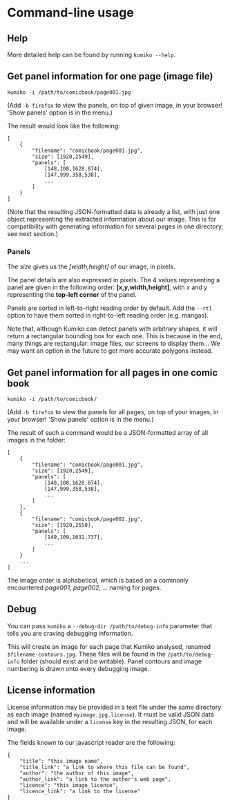 
# Command-line usage


## Help

More detailed help can be found by running `kumiko --help`.


## Get panel information for one page (image file)

	kumiko -i /path/to/comicbook/page001.jpg

(Add `-b firefox` to view the panels, on top of given image, in your browser! 'Show panels' option is in the menu.)

The result would look like the following:

	[
		{
			"filename": "comicbook/page001.jpg",
			"size": [1920,2549],
			"panels": [
				[148,108,1628,874],
				[147,999,358,538],
				...
			]
		}
	]

(Note that the resulting JSON-formatted data is already a list, with just one object representing the extracted information about our image.
This is for compatibility with generating information for several pages in one directory, see next section.)

### Panels

The *size* gives us the *[width,height]* of our image, in pixels.

The panel details are also expressed in pixels.
The 4 values representing a panel are given in the following order: **[x,y,width,height]**, with *x* and *y* representing the **top-left corner** of the panel.

Panels are sorted in left-to-right reading order by default.
Add the `--rtl` option to have them sorted in right-to-left reading order (e.g. mangas).

Note that, although Kumiko can detect panels with arbitrary shapes, it will return a rectangular bounding box for each one.
This is because in the end, many things are rectangular: image files, our screens to display them...
We may want an option in the future to get more accurate polygons instead.

## Get panel information for all pages in one comic book

	kumiko -i /path/to/comicbook/

(Add `-b firefox` to view the panels for all pages, on top of your images, in your browser! 'Show panels' option is in the menu.)

The result of such a command would be a JSON-formatted array of all images in the folder:

	[
		{
			"filename": "comicbook/page001.jpg",
			"size": [1920,2549],
			"panels": [
				[148,108,1628,874],
				[147,999,358,538],
				...
			]
		},
		{
			"filename": "comicbook/page002.jpg",
			"size": [1920,2550],
			"panels": [
				[149,109,1631,737],
				...
			]
		}
		...
	]

The image order is alphabetical, which is based on a commonly encountered *page001, page002, ...* naming for pages.


## Debug

You can pass `kumiko` a `--debug-dir /path/to/debug-info` parameter that tells you are craving debugging information.

This will create an image for each page that Kumiko analysed, renamed `$filename-contours.jpg`.
These files will be found in the `/path/to/debug-info` folder (should exist and be writable).
Panel contours and image numbering is drawn onto every debugging image.


## License information

License information may be provided in a text file under the same directory as each image (named `myimage.jpg.license`).
It must be valid JSON data and will be available under a `license` key in the resulting JSON, for each image.

The fields known to our javascript reader are the following:

	{
		"title": "this image name",
		"title_link": "a link to where this file can be found",
		"author": "the author of this image",
		"author_link": "a link to the author's web page",
		"licence": "this image license",
		"licence_link": "a link to the license"
	}

